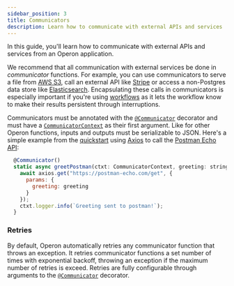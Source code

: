 ```yaml
---
sidebar_position: 3
title: Communicators
description: Learn how to communicate with external APIs and services
---
```


In this guide, you'll learn how to communicate with external APIs and services from an Operon application.

We recommend that all communication with external services be done in _communicator_ functions.
For example, you can use communicators to serve a file from [AWS S3](https://aws.amazon.com/s3/), call an external API like [Stripe](https://stripe.com/) or access a non-Postgres data store like [Elasticsearch](https://www.elastic.co/elasticsearch/).
Encapsulating these calls in communicators is especially important if you're using [workflows](./workflow-tutorial) as it lets the workflow know to make their results persistent through interruptions.

Communicators must be annotated with the [`@Communicator`](../api-reference/decorators#communicator) decorator and must have a [`CommunicatorContext`](../api-reference/contexts#communicatorcontext) as their first argument.
Like for other Operon functions, inputs and outputs must be serializable to JSON.
Here's a simple example from the [quickstart](../getting-started/quickstart-programming-2.md) using [Axios](https://axios-http.com/docs/intro) to call the [Postman Echo API](https://learning.postman.com/docs/developer/echo-api/):


```javascript
  @Communicator()
  static async greetPostman(ctxt: CommunicatorContext, greeting: string) {
    await axios.get("https://postman-echo.com/get", {
      params: {
        greeting: greeting
      }
    });
    ctxt.logger.info(`Greeting sent to postman!`);
  }
```

### Retries

By default, Operon automatically retries any communicator function that throws an exception.
It retries communicator functions a set number of times with exponential backoff, throwing an exception if the maximum number of retries is exceed.
Retries are fully configurable through arguments to the [`@Communicator`](../api-reference/decorators#communicator) decorator.
